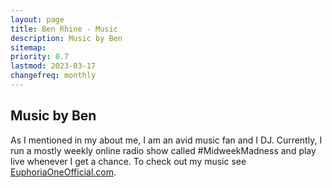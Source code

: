 ```yaml
---
layout: page
title: Ben Rhine - Music
description: Music by Ben
sitemap:
priority: 0.7
lastmod: 2023-03-17
changefreq: monthly
---
```

## Music by Ben

As I mentioned in my about me, I am an avid music fan and I DJ. Currently, I run a mostly weekly online radio show
called #MidweekMadness and play live whenever I get a chance. To check out my music see [EuphoriaOneOfficial.com](https://euphoriaoneofficial.com/).